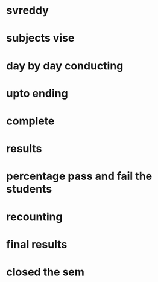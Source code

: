 # svreddy
# subjects vise
# day by day conducting
# upto ending 
# complete
# results
# percentage pass and fail the students
# recounting
# final results
# closed the sem
